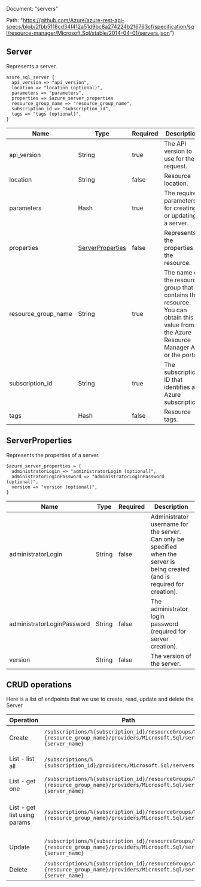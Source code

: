 Document: "servers"


Path: "https://github.com/Azure/azure-rest-api-specs/blob/2fbb5118cd34f412a51d9bc8a274224b216763cf/specification/sql/resource-manager/Microsoft.Sql/stable/2014-04-01/servers.json")

## Server

Represents a server.

```puppet
azure_sql_server {
  api_version => "api_version",
  location => "location (optional)",
  parameters => "parameters",
  properties => $azure_server_properties
  resource_group_name => "resource_group_name",
  subscription_id => "subscription_id",
  tags => "tags (optional)",
}
```

| Name        | Type           | Required       | Description       |
| ------------- | ------------- | ------------- | ------------- |
|api_version | String | true | The API version to use for the request. |
|location | String | false | Resource location. |
|parameters | Hash | true | The required parameters for creating or updating a server. |
|properties | [ServerProperties](#serverproperties) | false | Represents the properties of the resource. |
|resource_group_name | String | true | The name of the resource group that contains the resource. You can obtain this value from the Azure Resource Manager API or the portal. |
|subscription_id | String | true | The subscription ID that identifies an Azure subscription. |
|tags | Hash | false | Resource tags. |
        
## ServerProperties

Represents the properties of a server.

```puppet
$azure_server_properties = {
  administratorLogin => "administratorLogin (optional)",
  administratorLoginPassword => "administratorLoginPassword (optional)",
  version => "version (optional)",
}
```

| Name        | Type           | Required       | Description       |
| ------------- | ------------- | ------------- | ------------- |
|administratorLogin | String | false | Administrator username for the server. Can only be specified when the server is being created (and is required for creation). |
|administratorLoginPassword | String | false | The administrator login password (required for server creation). |
|version | String | false | The version of the server. |



## CRUD operations

Here is a list of endpoints that we use to create, read, update and delete the Server

| Operation | Path | Verb | Description | OperationID |
| ------------- | ------------- | ------------- | ------------- | ------------- |
|Create|`/subscriptions/%{subscription_id}/resourceGroups/%{resource_group_name}/providers/Microsoft.Sql/servers/%{server_name}`|Put|Creates or updates a new server.|Servers_CreateOrUpdate|
|List - list all|`/subscriptions/%{subscription_id}/providers/Microsoft.Sql/servers`|Get|Returns a list of servers.|Servers_List|
|List - get one|`/subscriptions/%{subscription_id}/resourceGroups/%{resource_group_name}/providers/Microsoft.Sql/servers/%{server_name}`|Get|Gets a server.|Servers_Get|
|List - get list using params|`/subscriptions/%{subscription_id}/resourceGroups/%{resource_group_name}/providers/Microsoft.Sql/servers`|Get|Returns a list of servers in a resource group.|Servers_ListByResourceGroup|
|Update|`/subscriptions/%{subscription_id}/resourceGroups/%{resource_group_name}/providers/Microsoft.Sql/servers/%{server_name}`|Put|Creates or updates a new server.|Servers_CreateOrUpdate|
|Delete|`/subscriptions/%{subscription_id}/resourceGroups/%{resource_group_name}/providers/Microsoft.Sql/servers/%{server_name}`|Delete|Deletes a SQL server.|Servers_Delete|

